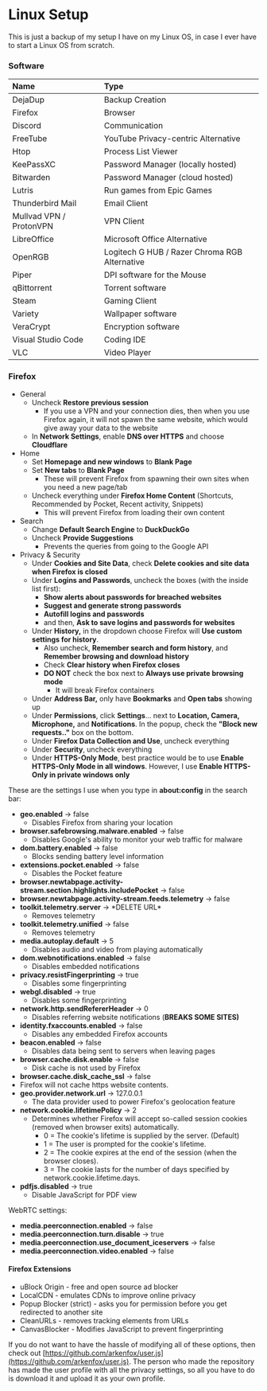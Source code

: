 # Linux Setup

This is just a backup of my setup I have on my Linux OS, in case I ever have to start a Linux OS from scratch.

### Software

| Name | Type |
| :--- | :--- |
| DejaDup | Backup Creation |
| Firefox | Browser |
| Discord | Communication |
| FreeTube | YouTube Privacy-centric Alternative |
| Htop | Process List Viewer |
| KeePassXC | Password Manager \(locally hosted\) |
| Bitwarden | Password Manager \(cloud hosted\) |
| Lutris | Run games from Epic Games |
| Thunderbird Mail | Email Client |
| Mullvad VPN / ProtonVPN | VPN Client |
| LibreOffice | Microsoft Office Alternative |
| OpenRGB | Logitech G HUB / Razer Chroma RGB Alternative |
| Piper | DPI software for the Mouse |
| qBittorrent | Torrent software |
| Steam | Gaming Client |
| Variety | Wallpaper software |
| VeraCrypt | Encryption software |
| Visual Studio Code | Coding IDE |
| VLC | Video Player |

### Firefox

* General
  * Uncheck **Restore previous session**
    * If you use a VPN and your connection dies, then when you use Firefox again, it will not spawn the same website, which would give away your data to the website
  * In **Network Settings**, enable **DNS over HTTPS** and choose **Cloudflare**
* Home
  * Set **Homepage and new windows** to **Blank Page**
  * Set **New tabs** to **Blank Page**
    * These will prevent Firefox from spawning their own sites when you need a new page/tab
  * Uncheck everything under **Firefox Home Content** \(Shortcuts, Recommended by Pocket, Recent activity, Snippets\)
    * This will prevent Firefox from loading their own content
* Search
  * Change **Default Search Engine** to **DuckDuckGo**
  * Uncheck **Provide Suggestions**
    * Prevents the queries from going to the Google API
* Privacy & Security
  * Under **Cookies and Site Data**, check **Delete cookies and site data when Firefox is closed**
  * Under **Logins and Passwords**, uncheck the boxes \(with the inside list first\):
    * **Show alerts about passwords for breached websites**
    * **Suggest and generate strong passwords**
    * **Autofill logins and passwords**
    * and then, **Ask to save logins and passwords for websites**
  * Under **History,** in the dropdown choose Firefox will **Use custom settings for history**.
    * Also uncheck, **Remember search and form history**, and **Remember browsing and download history**
    * Check **Clear history when Firefox closes**
    * **DO NOT** check the box next to **Always use private browsing mode**
      * It will break Firefox containers
  * Under **Address Bar,** only have **Bookmarks** and **Open tabs** showing up
  * Under **Permissions**, click **Settings**... next to **Location, Camera, Microphone,** and **Notifications**. In the popup, check the **"Block new requests.."** box on the bottom.
  * Under **Firefox Data Collection and Use**, uncheck everything
  * Under **Security**, uncheck everything
  * Under **HTTPS-Only Mode**, best practice would be to use **Enable HTTPS-Only Mode in all windows**. However, I use **Enable HTTPS-Only in private windows only**

These are the settings I use when you type in **about:config** in the search bar:

* **geo.enabled** -&gt; false
  * Disables Firefox from sharing your location
* **browser.safebrowsing.malware.enabled** -&gt; false
  * Disables Google's ability to monitor your web traffic for malware
* **dom.battery.enabled** -&gt; false
  * Blocks sending battery level information
* **extensions.pocket.enabled** -&gt; false
  * Disables the Pocket feature
* **browser.newtabpage.activity-stream.section.highlights.includePocket** -&gt; false
* **browser.newtabpage.activity-stream.feeds.telemetry** -&gt; false
* **toolkit.telemetry.server** -&gt; \*DELETE URL\*
  * Removes telemetry
* **toolkit.telemetry.unified** -&gt; false
  * Removes telemetry
* **media.autoplay.default** -&gt; 5
  * Disables audio and video from playing automatically
* **dom.webnotifications.enabled** -&gt; false
  * Disables embedded notifications
* **privacy.resistFingerprinting** -&gt; true
  * Disables some fingerprinting
* **webgl.disabled** -&gt; true
  * Disables some fingerprinting
* **network.http.sendRefererHeader** -&gt; 0
  * Disables referring website notifications \(**BREAKS SOME SITES\)**
* **identity.fxaccounts.enabled** -&gt; false
  * Disables any embedded Firefox accounts
* **beacon.enabled** -&gt; false
  * Disables data being sent to servers when leaving pages
* **browser.cache.disk.enable** -&gt; false
  * Disk cache is not used by Firefox
*  **browser.cache.disk\_cache\_ssl** -&gt; false
  * Firefox will not cache https website contents.
* **geo.provider.network.url** -&gt; 127.0.0.1
  * The data provider used to power Firefox's geolocation feature
* **network.cookie.lifetimePolicy** -&gt; 2
  * Determines whether Firefox will accept so-called session cookies \(removed when browser exits\) automatically.
    * 0 = The cookie's lifetime is supplied by the server. \(Default\)
    * 1 = The user is prompted for the cookie's lifetime.
    * 2 = The cookie expires at the end of the session \(when the browser closes\).
    * 3 =  The cookie lasts for the number of days specified by network.cookie.lifetime.days.
* **pdfjs.disabled** -&gt; true
  * Disable JavaScript for PDF view

WebRTC settings:

* **media.peerconnection.enabled** -&gt; false
* **media.peerconnection.turn.disable** -&gt; true
* **media.peerconnection.use\_document\_iceservers** -&gt; false
* **media.peerconnection.video.enabled** -&gt; false

#### Firefox Extensions

* uBlock Origin - free and open source ad blocker
* LocalCDN - emulates CDNs to improve online privacy
* Popup Blocker \(strict\) - asks you for permission before you get redirected to another site
* CleanURLs - removes tracking elements from URLs
* CanvasBlocker - Modifies JavaScript to prevent fingerprinting

If you do not want to have the hassle of modifying all of these options, then check out [https://github.com/arkenfox/user.js](https://github.com/arkenfox/user.js). The person who made the repository has made the user profile with all the privacy settings, so all you have to do is download it and upload it as your own profile.

